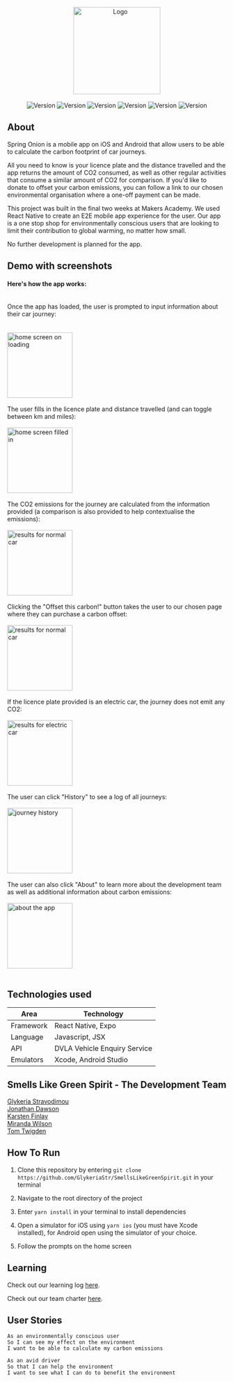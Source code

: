 <p  align="center">
<img src="./assets/spring_onion_splash3.png" width="200" height="200" alt="Logo"></img>
<br />
<br />

<img  alt="Version"  src="https://img.shields.io/badge/version-1.0.0-brightgreen.svg?style=for-the-badge"  />

<img  alt="Version"  src="https://img.shields.io/badge/contributors-5-brightgreen?style=for-the-badge"  />

<img  alt="Version"  src="https://img.shields.io/badge/Maintained%3F-no-brightgreen?style=for-the-badge"  />

<img  alt="Version"  src="https://img.shields.io/badge/last_commit-march-brightgreen?style=for-the-badge"  />

<img  alt="Version"  src="https://img.shields.io/badge/react_native-0.64-brightgreen?style=for-the-badge"  />

<img  alt="Version"  src="https://img.shields.io/badge/yarn-1.22.10-brightgreen?style=for-the-badge"  />


## About

Spring Onion is a mobile app on iOS and Android that allow users to be able to calculate the carbon footprint of car journeys.

All you need to know is your licence plate and the distance travelled and the app returns the amount of CO2 consumed, as well as other regular activities that consume a similar amount of CO2 for comparison. If you'd like to donate to offset your carbon emissions, you can follow a link to our chosen environmental organisation where a one-off payment can be made.

This project was built in the final two weeks at Makers Academy. We used React Native to create an E2E mobile app experience for the user. Our app is a one stop shop for environmentally conscious users that are looking to limit their contribution to global warming, no matter how small.

No further development is planned for the app.

## Demo with screenshots

#### Here's how the app works:
<br>
<figure style="margin: auto; layout: flex; flex-direction: row;">
<figcaption>Once the app has loaded, the user is prompted to input information about their car journey:</figcaption><br>
<br>
<img src="assets/screenshots/HomeScreen.png" alt="home screen on loading" width="150" >
</figure><br>

<figure style="margin: auto;">
<figcaption>The user fills in the licence plate and distance travelled (and can toggle between km and miles): </figcaption><br>
<img src="assets/screenshots/HomeScreenEntry.png" alt="home screen filled in" width="150">
</figure><br>

<figure style="margin: auto;">
<figcaption>The CO2 emissions for the journey are calculated from the information provided (a comparison is also provided to help contextualise the emissions):</figcaption><br>
<img src="assets/screenshots/ResultsScreen.png" alt="results for normal car" width="150">
</figure><br>

<figure style="margin: auto;">
<figcaption>Clicking the "Offset this carbon!" button takes the user to our chosen page where they can purchase a carbon offset:</figcaption><br>
<img src="assets/screenshots/OffsetPage.png" alt="results for normal car" width="150">
</figure><br>

<figure style="margin: auto;">
<figcaption>If the licence plate provided is an electric car, the journey does not emit any CO2:</figcaption><br>
<img src="assets/screenshots/ElectricCar.png" alt="results for electric car" width="150">
</figure><br>

<figure style="margin: auto;">
<figcaption>The user can click "History" to see a log of all journeys:</figcaption><br>
<img src="assets/screenshots/JourneyHistory.png" alt="journey history" width="150">
</figure><br>

<figure style="margin: auto;">
<figcaption>The user can also click "About" to learn more about the development team as well as additional information about carbon emissions:</figcaption><br>
<img src="assets/screenshots/AboutScreen.png" alt="about the app" width="150">
</figure><br>

## Technologies used

Area | Technology
---- | ----
Framework | React Native, Expo
Language | Javascript, JSX
API | DVLA Vehicle Enquiry Service
Emulators | Xcode, Android Studio

## Smells Like Green Spirit - The Development Team

[Glykeria Stravodimou](https://github.com/GlykeriaStr)  
[Jonathan Dawson](https://github.com/KarstenFinlay)  
[Karsten Finlay](https://github.com/bullhornfixie)  
[Miranda Wilson](https://github.com/mscwilson)  
[Tom Twigden](https://github.com/twigz826)

## How To Run

1) Clone this repository by entering `git clone https://github.com/GlykeriaStr/SmellsLikeGreenSpirit.git` in your terminal

2) Navigate to the root directory of the project

3) Enter `yarn install` in your terminal to install dependencies

4) Open a simulator for iOS using `yarn ios` (you must have Xcode installed), for Android open using the simulator of your choice.

5) Follow the prompts on the home screen

## Learning

Check out our learning log [here](https://github.com/GlykeriaStr/SmellsLikeGreenSpirit/blob/main/Documenting-Learning.md).

Check out our team charter [here](https://docs.google.com/document/d/15LuIkztoejXSH3xnyBak-b4HoZsaHOXN011JJEcq4zk/edit).

## User Stories
 ```
 As an environmentally conscious user
 So I can see my effect on the environment
 I want to be able to calculate my carbon emissions
 ```
 ```
 As an avid driver
 So that I can help the environment
 I want to see what I can do to benefit the environment
 ```

